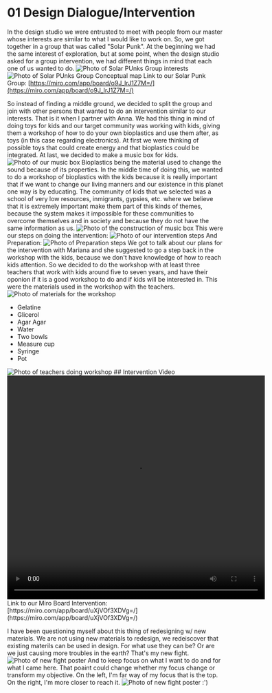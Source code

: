 
# 01 Design Dialogue/Intervention

In the design studio we were entrusted to meet with people from our master whose interests are similar to what I would like to work on. So, we got together in a group that was called "Solar Punk". At the beginning we had the same interest of exploration, but at some point, when the design studio asked for a group intervention, we had different things in mind that each one of us wanted to do.
<img src= "../../images/SolarPunks.png" alt="Photo of Solar PUnks Group interests">
<img src= "../../images/solarpunksmap.png" alt="Photo of Solar PUnks Group Conceptual map">
Link to our Solar Punk Group:
[https://miro.com/app/board/o9J_lrJ1Z7M=/](https://miro.com/app/board/o9J_lrJ1Z7M=/)

So instead of finding a middle ground, we decided to split the group and join with other persons that wanted to do an intervention similar to our interests. That is it when I partner with Anna. We had this thing in mind of doing toys for kids and our target community was working with kids, giving them a workshop of how to do your own bioplastics and use them after, as toys (in this case regarding electronics). At first we were thinking of possible toys that could create energy and that bioplastics could be integrated. At last, we decided to make a music box for kids. 
<img src= "../../images/biothe.jpg" alt="Photo of our music box">
Bioplastics being the material used to change the sound because of its properties. In the middle time of doing this, we wanted to do a workshop of bioplastics with the kids because it is really important that if we want to change our living manners and our existence in this planet one way is by educating. The community of kids that we selected was a school of very low resources, inmigrants, gypsies, etc. where we believe that it is extremely important make them part of this kinds of themes, because the system makes it impossible for these communities to overcome themselves and in society and because they do not have the same information as us.
<img src= "../../images/machinecons.png" alt="Photo of the construction of music box">
This were our steps on doing the intervention:
<img src= "../../images/BIOthesizer intervention steps.png" alt="Photo of our intervention steps">
And Preparation:
<img src= "../../images/Preparation.png" alt="Photo of Preparation steps">
We got to talk about our plans for the intervention with Mariana and she suggested to go a step back in the workshop with the kids, because we don't have knowledge of how to reach kids attention. So we decided to do the workshop with at least three teachers that work with kids around five to seven years, and have their oponion if it is a good workshop to do and if kids will be interested in.
This were the materials used in the workshop with the teachers.
<img src= "../../images/materials1.jpg" alt="Photo of materials for the workshop">
- Gelatine
- Glicerol
- Agar Agar
- Water
- Two bowls
- Measure cup
- Syringe
- Pot
<img src= "../../images/workshop.png" alt="Photo of teachers doing workshop">
## Intervention Video
<video src= "../../images/Biothesizer_KaiAnna.mp4" width="600" height="520" controls></video>
Link to our Miro Board Intervention:
[https://miro.com/app/board/uXjVOf3XDVg=/](https://miro.com/app/board/uXjVOf3XDVg=/)

I have been questioning myself about this thing of redesigning w/ new materials. We are not using new materials to redesign, we redeiscover that existing materils can be used in design. For what use they can be? Or are we just causing more troubles in the earth?
That's my new fight.
<img src= "../../images/Newmaterials.jpg" alt="Photo of new fight poster">
And to keep focus on what I want to do and for what I came here. That poaint could change whether my focus change or transform my objective. On the left, I'm far way of my focus that is the top. On the right, I'm more closer to reach it.
<img src= "../../images/kaifight.jpg" alt="Photo of new fight poster">
:')